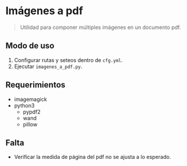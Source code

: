 # Imágenes a pdf

> Utilidad para componer múltiples imágenes en un documento pdf.

## Modo de uso
1. Configurar rutas y seteos dentro de `cfg.yml`.
2. Ejecutar `imagenes_a_pdf.py`.

## Requerimientos
+ imagemagick
+ python3
  + pypdf2
  + wand
  + pillow

## Falta
+ Verificar la medida de página del pdf no se ajusta a lo esperado.
